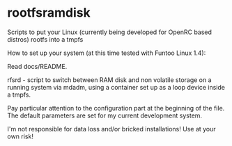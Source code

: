 # rootfsramdisk
Scripts to put your Linux (currently being developed for OpenRC based distros) rootfs into a tmpfs

How to set up your system (at this time tested with Funtoo Linux 1.4):

Read docs/README.

rfsrd - script to switch between RAM disk and non volatile storage on a running system via mdadm, using a container set up as a loop device inside a tmpfs.

Pay particular attention to the configuration part at the beginning of the file. The default parameters are set for my current development system.

I'm not responsible for data loss and/or bricked installations! Use at your own risk!
